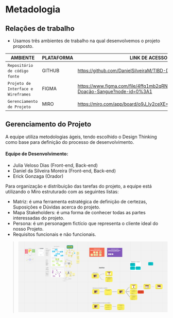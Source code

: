 # Metadologia

## Relações de trabalho

- Usamos três ambientes de trabalho na qual desenvolvemos o projeto proposto.

|AMBIENTE | PLATAFORMA | LINK DE ACESSO  |
|--------------------|------------------------------------|----------------------------------------|
|`Repositório de código fonte`  | GITHUB | https://github.com/DanielSilveiraM/TIBD-Documentation |
|`Projeto de Interface e Wireframes` | FIGMA | https://www.figma.com/file/4ffq1mb2qRNtL5FlDXU6kJ/Protótipo-Doação-Sangue?node-id=0%3A1 |
|`Gerenciamento de Projeto`  | MIRO | https://miro.com/app/board/o9J_ly2ceXE=/  |

## Gerenciamento do Projeto

A equipe utiliza metodologias ágeis, tendo escolhido o Design Thinking como base para definição do processo de desenvolvimento.

#### Equipe de Desenvolvimento:

- Julia Veloso Dias (Front-end, Back-end)
- Daniel da Silveira Moreira (Front-end, Back-end)
- Erick Gonzaga (Orador)


Para organização e distribuição das tarefas do projeto, a equipe está utilizando o Miro estruturado com as seguintes listas: 

- Matriz: é uma ferramenta estratégica de definição de certezas, Suposições e Dúvidas acerca do projeto.
- Mapa Stakeholders: é uma forma de conhecer todas as partes interessadas do projeto.
- Persona: é um personagem fictício que representa o cliente ideal do nosso Projeto.
- Requisitos funcionais e não funcionais.

>![gerenciamentoDoProjeto](images/gerenciamentoDeProjeto.png)